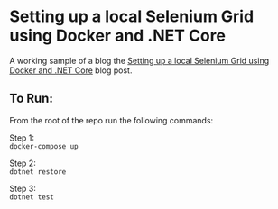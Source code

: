# Setting up a local Selenium Grid using Docker and .NET Core
A working sample of a blog the [Setting up a local Selenium Grid using Docker and .NET Core](http://josephwoodward.co.uk/2017/03/setting-up-local-selenium-grid-using-docker-dot-net-core) blog post.


## To Run:
From the root of the repo run the following commands:

Step 1:  
`docker-compose up`

Step 2:  
`dotnet restore`

Step 3:    
`dotnet test`
